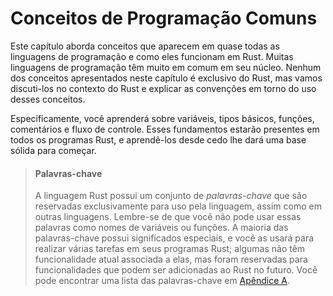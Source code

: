 # Conceitos de Programação Comuns

Este capítulo aborda conceitos que aparecem em quase todas as linguagens de programação e como eles funcionam em Rust. Muitas linguagens de programação têm muito em comum em seu núcleo. Nenhum dos conceitos apresentados neste capítulo é exclusivo do Rust, mas vamos discuti-los no contexto do Rust e explicar as convenções em torno do uso desses conceitos.

Especificamente, você aprenderá sobre variáveis, tipos básicos, funções, comentários e fluxo de controle. Esses fundamentos estarão presentes em todos os programas Rust, e aprendê-los desde cedo lhe dará uma base sólida para começar.

> #### Palavras-chave
>
> A linguagem Rust possui um conjunto de *palavras-chave* que são reservadas exclusivamente para uso pela linguagem, assim como em outras linguagens. Lembre-se de que você não pode usar essas palavras como nomes de variáveis ou funções. A maioria das palavras-chave possui significados especiais, e você as usará para realizar várias tarefas em seus programas Rust; algumas não têm funcionalidade atual associada a elas, mas foram reservadas para funcionalidades que podem ser adicionadas ao Rust no futuro. Você pode encontrar uma lista das palavras-chave em [Apêndice A][appendix_a]<!-- ignore -->.

[appendix_a]: appendix-01-keywords.md
